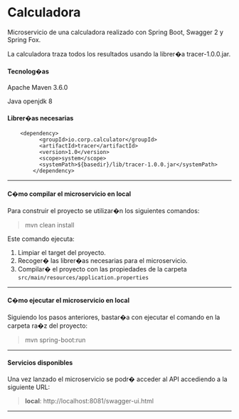 # Calculadora
Microservicio de una calculadora realizado con Spring Boot, Swagger 2 y Spring Fox.
 
La calculadora traza todos los resultados usando la librer�a tracer-1.0.0.jar.

#### Tecnolog�as

Apache Maven 3.6.0

Java openjdk 8

#### Librer�as necesarias
<!-- librer�a de tracer -->
		<dependency>
              <groupId>io.corp.calculator</groupId>
              <artifactId>tracer</artifactId>
              <version>1.0</version>
              <scope>system</scope>
              <systemPath>${basedir}/lib/tracer-1.0.0.jar</systemPath>
            </dependency>
---

#### C�mo compilar el microservicio en local

Para construir el proyecto se utilizar�n los siguientes comandos:

> mvn clean install

Este comando ejecuta:
 1. Limpiar el target del proyecto.
 2. Recoger� las librer�as necesarias para el microservicio.
 3. Compilar� el proyecto con las propiedades de la carpeta `src/main/resources/application.properties`

---

#### C�mo ejecutar el microservicio en local
Siguiendo los pasos anteriores, bastar�a con ejecutar el comando en la carpeta ra�z del proyecto:

> mvn spring-boot:run

---

#### Servicios disponibles
Una vez lanzado el microservicio se podr� acceder al API accediendo a la siguiente URL:
> **local**: http://localhost:8081/swagger-ui.html

---


